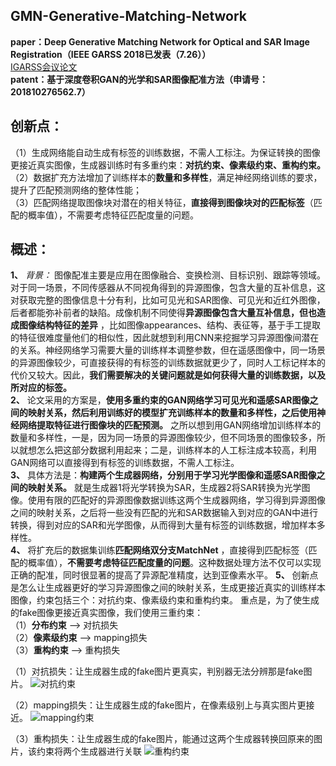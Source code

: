 ## GMN-Generative-Matching-Network
**paper：Deep Generative Matching Network for Optical and SAR Image Registration（IEEE GARSS 2018已发表（7.26））**      
    [IGARSS会议论文](https://www.igarss2018.org/Papers/viewpapers.asp?papernum=1277 "IGARSS")    
**patent：基于深度卷积GAN的光学和SAR图像配准方法（申请号：201810276562.7）**

## 创新点：
  （1）生成网络能自动生成有标签的训练数据，不需人工标注。为保证转换的图像更接近真实图像，生成器训练时有多重约束：**对抗约束、像素级约束、重构约束。**         
	（2）数据扩充方法增加了训练样本的**数量和多样性**，满足神经网络训练的要求，提升了匹配预测网络的整体性能；  
	（3）匹配网络提取图像块对潜在的相关特征，**直接得到图像块对的匹配标签**（匹配的概率值），不需要考虑特征匹配度量的问题。
## 概述：  
  **1、** *背景：* 图像配准主要是应用在图像融合、变换检测、目标识别、跟踪等领域。对于同一场景，不同传感器从不同视角得到的异源图像，包含大量的互补信息，这对获取完整的图像信息十分有利，比如可见光和SAR图像、可见光和近红外图像，后者都能弥补前者的缺陷。成像机制不同使得**异源图像包含大量互补信息，但也造成图像结构特征的差异** ，比如图像appearances、结构、表征等，基于手工提取的特征很难度量他们的相似性，因此就想到利用CNN来挖掘学习异源图像间潜在的关系。神经网络学习需要大量的训练样本调整参数，但在遥感图像中，同一场景的异源图像较少，可直接获得的有标签的训练数据就更少了，同时人工标记样本的代价又较大。因此，**我们需要解决的关键问题就是如何获得大量的训练数据，以及所对应的标签。**    
  **2、** 论文采用的方案是，**使用多重约束的GAN网络学习可见光和遥感SAR图像之间的映射关系，然后利用训练好的模型扩充训练样本的数量和多样性，之后使用神经网络提取特征进行图像块的匹配预测。** 之所以想到用GAN网络增加训练样本的数量和多样性，一是，因为同一场景的异源图像较少，但不同场景的图像较多，所以就想怎么把这部分数据利用起来；二是，训练样本的人工标注成本较高，利用GAN网络可以直接得到有标签的训练数据，不需人工标注。   
  **3、** 具体方法是：**构建两个生成器网络，分别用于学习光学图像和遥感SAR图像之间的映射关系。** 就是生成器1将光学转换为SAR，生成器2将SAR转换为光学图像。使用有限的匹配好的异源图像数据训练这两个生成器网络，学习得到异源图像之间的映射关系，之后将一些没有匹配的光和SAR数据输入到对应的GAN中进行转换，得到对应的SAR和光学图像，从而得到大量有标签的训练数据，增加样本多样性。   
  **4、** 将扩充后的数据集训练**匹配网络双分支MatchNet** ，直接得到匹配标签（匹配的概率值），**不需要考虑特征匹配度量的问题**。这种数据处理方法不仅可以实现正确的配准，同时很显著的提高了异源配准精度，达到亚像素水平。
  **5、** 创新点是怎么让生成器更好的学习异源图像之间的映射关系，生成更接近真实的训练样本图像，约束包括三个：对抗约束、像素级约束和重构约束。
重点是，为了使生成的fake图像更接近真实图像，我们使用三重约束：     
（1）**分布约束** —> 对抗损失   
（2）**像素级约束** —> mapping损失   
（3）**重构约束** —> 重构损失   

（1）对抗损失：让生成器生成的fake图片更真实，判别器无法分辨那是fake图片。
 ![](/1.PNG "对抗约束")

（2）mapping损失：让生成器生成的fake图片，在像素级别上与真实图片更接近。
 ![](/2.PNG "mapping约束")

（3）重构损失：让生成器生成的fake图片，能通过这两个生成器转换回原来的图片，该约束将两个生成器进行关联
 ![](/3.PNG "重构约束")


